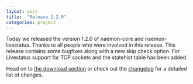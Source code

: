 ```yaml
---
layout: post
title:  "Release 1.2.0"
categories: project
---
```


Today we released the version 1.2.0 of naemon-core and naemon-livestatus. Thanks to all
people who were involved in this release. This release contains some bugfixes along with
a new skip check option. For Livestatus support for TCP sockets and the statehist table
has been added.

Head on to [the download section](/download) or check out the [changelog](/documentation/usersguide/whatsnew.html) for
a detailed list of changes.
